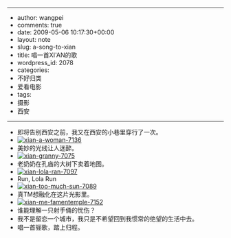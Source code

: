 - --
- author: wangpei
- comments: true
- date: 2009-05-06 10:17:30+00:00
- layout: note
- slug: a-song-to-xian
- title: 唱一首XI'AN的歌
- wordpress_id: 2078
- categories:
- 不好归类
- 爱看电影
- tags:
- 摄影
- 西安
- --
- 即将告别西安之前，我又在西安的小巷里穿行了一次。
- [![xian-a-woman-7136](http://farm4.static.flickr.com/3354/3507286162_8bde76c225.jpg)](http://www.flickr.com/photos/lookoo/3507286162/)
- 美妙的光线让人迷醉。
- [![xian-granny-7075](http://farm4.static.flickr.com/3381/3507285994_cca57528d3.jpg)](http://www.flickr.com/photos/lookoo/3507285994/)
- 老奶奶在孔庙的大树下卖着地图。
- [![xian-lola-ran-7097](http://farm4.static.flickr.com/3597/3507285622_0c8278844c.jpg)](http://www.flickr.com/photos/lookoo/3507285622/)
- Run, Lola Run
- [![xian-too-much-sun-7089](http://farm4.static.flickr.com/3409/3506476685_67a09b9571.jpg)](http://www.flickr.com/photos/lookoo/3506476685/)
- 真TM想融化在这片光影里。
- [![xian-me-famentemple-7152](http://farm4.static.flickr.com/3321/3507285204_28eca9df09.jpg)](http://www.flickr.com/photos/lookoo/3507285204/)
- 谁能理解一只射手俑的忧伤？
- 我不是留恋一个城市，我只是不希望回到我惯常的绝望的生活中去。
- 唱一首骊歌，踏上归程。
